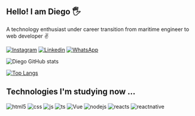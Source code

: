 ## Hello! I am Diego 🖐️

A technology enthusiast under career transition from maritime engineer to web developer ✌️

[![Instagram](https://img.shields.io/badge/Instagram-E4405F?style=for-the-badge&logo=instagram&logoColor=white)](https://www.instagram.com/diegofischer.dev/)
[![Linkedin](https://img.shields.io/badge/LinkedIn-0077B5?style=for-the-badge&logo=linkedin&logoColor=white)](https://www.linkedin.com/in/diego-fischer-753579108/)
[![WhatsApp](https://img.shields.io/badge/WhatsApp-25D366?style=for-the-badge&logo=whatsapp&logoColor=white)](https://www.linkedin.com/in/diego-fischer-753579108/)


![Diego GitHub stats](https://github-readme-stats.vercel.app/api?username=diegofischerdev&show_icons=true&theme=merko&count_private=true)

[![Top Langs](https://github-readme-stats.vercel.app/api/top-langs/?username=diegofischerdev&langs_count=8)](https://github.com/diegofischerdev/github-readme-stats)

## Technologies I'm studying now ...

<div style="display: inline_block">
  <img align="center" alt="html5" src="https://img.shields.io/badge/HTML5-E34F26?style=for-the-badge&logo=html5&logoColor=white" />
  <img align="center" alt="css" src="https://img.shields.io/badge/CSS3-1572B6?style=for-the-badge&logo=css3&logoColor=white" />
  <img align="center" alt="js" src="https://img.shields.io/badge/JavaScript-F7DF1E?style=for-the-badge&logo=javascript&logoColor=black" />
  <img align="center" alt="ts" src="https://img.shields.io/badge/TypeScript-007ACC?style=for-the-badge&logo=typescript&logoColor=white" />
  <img align="center" alt="Vue" src="https://img.shields.io/badge/Vue.js-35495E?style=for-the-badge&logo=vue.js&logoColor=4FC08D" />
  <img align="center" alt="nodejs" src="https://img.shields.io/badge/Node.js-43853D?style=for-the-badge&logo=node.js&logoColor=white" />
  <img align="center" alt="reacts" src="https://img.shields.io/badge/react-%2320232a.svg?style=for-the-badge&logo=react&logoColor=%2361DAFB)" />
  <img align="center" alt="reactnative" src="https://img.shields.io/badge/react_native-%2320232a.svg?style=for-the-badge&logo=react&logoColor=%2361DAFB" />
</div><br/>


<!--font https://github.com/anuraghazra/github-readme-stats#top-languages-card -->
